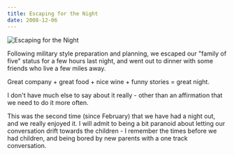 ```yaml
---
title: Escaping for the Night
date: 2008-12-06
---
```


![Escaping for the Night](https://source.unsplash.com/X6cChncECA8/1600x900)

Following military style preparation and planning, we escaped our "family of five" status for a few hours last night, and went out to dinner with some friends who live a few miles away.

Great company + great food + nice wine + funny stories = great night.

I don't have much else to say about it really - other than an affirmation that we need to do it more often.

This was the second time (since February) that we have had a night out, and we really enjoyed it. I will admit to being a bit paranoid about letting our conversation drift towards the children - I remember the times before we had children, and being bored by new parents with a one track conversation.